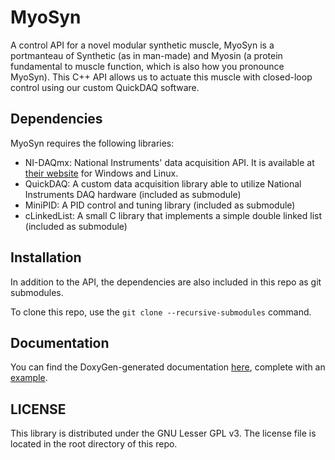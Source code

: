 # MyoSyn

A control API for a novel modular synthetic muscle, MyoSyn is a portmanteau of Synthetic (as in man-made) and Myosin (a protein fundamental to muscle function, which is also how you pronounce MyoSyn). This C++ API allows us to actuate this muscle with closed-loop control using our custom QuickDAQ software.

## Dependencies

MyoSyn requires the following libraries:
- NI-DAQmx: National Instruments' data acquisition API. It is available at [their website](https://www.ni.com/en-us/support/downloads/drivers/download.ni-daq-mx.html) for Windows and Linux.
- QuickDAQ: A custom data acquisition library able to utilize National Instruments DAQ hardware (included as submodule)
- MiniPID: A PID control and tuning library (included as submodule)
- cLinkedList: A small C library that implements a simple double linked list (included as submodule)

## Installation

In addition to the API, the dependencies are also included in this repo as git submodules.

To clone this repo, use the `git clone --recursive-submodules` command.

## Documentation

You can find the DoxyGen-generated documentation [here](https://solaremperor.github.io/myosyn/), complete with an [example](https://solaremperor.github.io/myosyn/myosyn__test_8cpp_source.html).

## LICENSE

This library is distributed under the GNU Lesser GPL v3. The license file is located in the root directory of this repo.
